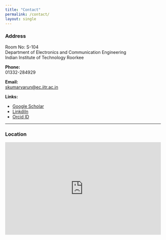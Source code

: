```yaml
---
title: "Contact"
permalink: /contact/
layout: single
---
```


### Address  
Room No: S-104  
Department of Electronics and Communication Engineering  
Indian Institute of Technology Roorkee  

**Phone:**  
01332-284929  

**Email:**  
[skumarvarun@ec.iitr.ac.in](mailto:skumarvarun@ec.iitr.ac.in)  

**Links:**  
- [Google Scholar](https://scholar.google.com/citations?user=vQ6OK3wAAAAJ&hl=en)  
- [LinkdiIn](www.linkedin.com/in/sanjeev-kumar-varun-19b542170)  
- [Orcid ID](https://orcid.org/0000-0002-0432-4892)  

---

### Location  
<iframe 
  src="https://www.google.com/maps/embed?pb=!1m18!1m12!1m3!1d3457.227828421579!2d77.89398441444277!3d29.865295981950223!2m3!1f0!2f0!3f0!3m2!1i1024!2i768!4f13.1!3m3!1m2!1s0x390eb3f596df0c89%3A0xdeb39fc5ed37a6d4!2sIndian%20Institute%20of%20Technology%20Roorkee!5e0!3m2!1sen!2sin!4v1695763912345!5m2!1sen!2sin" 
  width="100%" 
  height="300" 
  style="border:0;" 
  allowfullscreen="" 
  loading="lazy" 
  referrerpolicy="no-referrer-when-downgrade">
</iframe>
